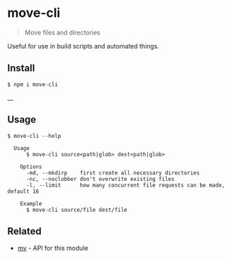# move-cli

> Move files and directories

Useful for use in build scripts and automated things.


## Install

```
$ npm i move-cli
```
__

## Usage

```
$ move-cli --help

  Usage
  	  $ move-cli source<path|glob> dest<path|glob>
  	  
  	Options
  	  -md, --mkdirp    first create all necessary directories
  	  -nc, --noclobber don't overwrite existing files
  	  -l, --limit      how many concurrent file requests can be made, default 16
  	  
  	Example
  	  $ move-cli source/file dest/file
```


## Related

- [mv](https://github.com/andrewrk/node-mv) - API for this module